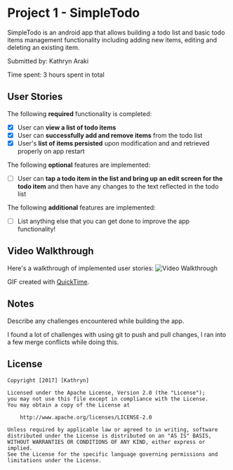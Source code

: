 # Project 1 - SimpleTodo

SimpleTodo is an android app that allows building a todo list and basic todo items management functionality including adding new items, editing and deleting an existing item.

Submitted by: Kathryn Araki

Time spent: 3 hours spent in total

## User Stories

The following **required** functionality is completed:

* [x] User can **view a list of todo items**
* [x] User can **successfully add and remove items** from the todo list
* [x] User's **list of items persisted** upon modification and and retrieved properly on app restart

The following **optional** features are implemented:

* [ ] User can **tap a todo item in the list and bring up an edit screen for the todo item** and then have any changes to the text reflected in the todo list

The following **additional** features are implemented:

* [ ] List anything else that you can get done to improve the app functionality!

## Video Walkthrough

Here's a walkthrough of implemented user stories:
<img src='https://github.com/kathrynaraki/SimpleTodo/blob/master/SimpleTodoWalkthrough.gif' title='Video Walkthrough' width='' alt='Video Walkthrough' />

GIF created with [QuickTime](SimpleTodo/SimpleTodoWalkthrough.gif).

## Notes

Describe any challenges encountered while building the app.

I found a lot of challenges with using git to push and pull changes, I ran into a few merge conflicts while doing this.

## License

    Copyright [2017] [Kathryn]

    Licensed under the Apache License, Version 2.0 (the "License");
    you may not use this file except in compliance with the License.
    You may obtain a copy of the License at

        http://www.apache.org/licenses/LICENSE-2.0

    Unless required by applicable law or agreed to in writing, software
    distributed under the License is distributed on an "AS IS" BASIS,
    WITHOUT WARRANTIES OR CONDITIONS OF ANY KIND, either express or implied.
    See the License for the specific language governing permissions and
    limitations under the License.

